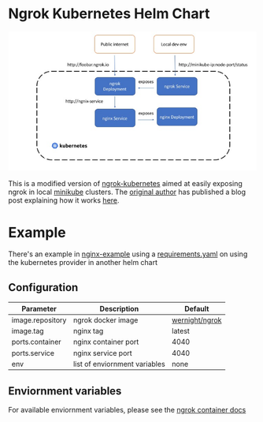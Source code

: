 # Ngrok Kubernetes Helm Chart

![](assets/ngrok-k8s.jpg)

This is a modified version of [ngrok-kubernetes](https://github.com/abhirockzz/ngrok-kubernetes) aimed at easily exposing ngrok in local [minikube](https://kubernetes.io/docs/setup/minikube/) clusters. The [original author](https://github.com/abhirockzz) has published a blog post explaining how it works [here](https://medium.com/@abhishek1987/expose-kubernetes-services-with-ngrok-65280142dab4).

# Example

There's an example in [nginx-example](charts/nginx-examples) using a [requirements.yaml](charts/nginx-examples/requirements.yaml) on using the kubernetes provider in another helm chart


## Configuration

| Parameter        | Description                   | Default                                                    |
|------------------|-------------------------------|------------------------------------------------------------|
| image.repository | ngrok docker image            | [wernight/ngrok](https://hub.docker.com/r/wernight/ngrok/) |
| image.tag        | nginx tag                     | latest                                                     |
| ports.container  | nginx container port          | 4040                                                       |
| ports.service    | nginx service port            | 4040                                                       |
| env              | list of enviornment variables | none                                                       |

## Enviornment variables

For available enviornment variables, please see the [ngrok container docs](https://hub.docker.com/r/wernight/ngrok/)

